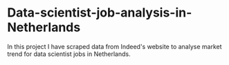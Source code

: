 # Data-scientist-job-analysis-in-Netherlands
In this project I have scraped data from Indeed's website to analyse market trend for data scientist jobs in Netherlands.
